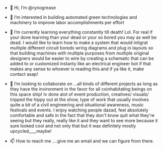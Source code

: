 - 👋 Hi, I’m @rynogrease
- 👀 I’m interested in building automated green technologies and machinery to improve labor accomplishments per effort
- 🌱 I’m currently learning everything constantly till death! Lol. For real if your done learning  than your dead or your so bored you may as well be dead. I would like to learn how to make a system that would intigrat multiple different circuit boreds wring diagrams and plug in layouts so that building machines with multiple purposes from multiple original designers would be easier to wire by creating a schematic that can be added to or customized instanty like an electrical engineer bot if that makes any sense to whoever is reading this.and if ya like it, make contact asap!  
- 💞️ I’m looking to collaborate on ...all kinds of different projects as long as they have the invironment in the favor for all coinhabitating beings on this space ship!
Iv done alot of event production, creatives/ visuals/ tripped the hippy out at the show, type of work that usually involves quite a bit of a civil engineering and situational awareness,  music festivals and events. I enjoy watching people dazad, feel absolutely comfortable and safe in the fact that they don't know quit what they're seeing but they really, really like it and they want to see more because it sure looked cool and not only that but it was definitely mostly upcycled,,,,,,maybe!

- 📫 How to reach me ....give me an email and we can figure from there.

<!---
rynogrease/rynogrease is a ✨ special ✨ repository because its `README.md` (this file) appears on your GitHub profile.
You can click the Preview link to take a look at your changes.
--->
